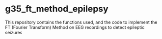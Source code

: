 # g35_ft_method_epilepsy

This repository contains the functions used, and the code to implement the FT (Fourier Transform) Method on EEG recordings to detect epileptic seizures
